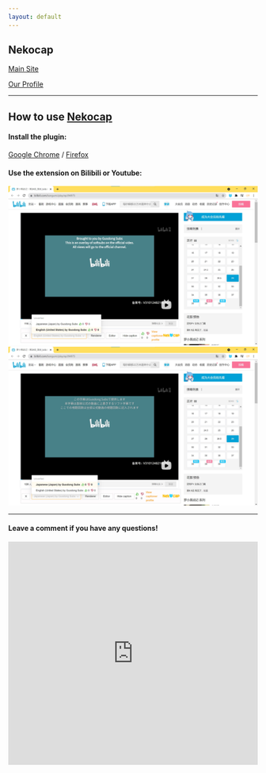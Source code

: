 ```yaml
---
layout: default
---
```


## Nekocap 

<a href="https://nekocap.com/"> Main Site </a> 

<a href="https://nekocap.com/capper/DF3YHpusni"> Our Profile </a>

-----

## How to use <a href="https://nekocap.com">Nekocap</a>

#### Install the plugin:


<a href="https://chrome.google.com/webstore/detail/nekocap/gmopgnhbhiniibbiilmbjilcmgaocokj">Google Chrome</a> / <a href="https://addons.mozilla.org/en-US/firefox/addon/nekocap/">Firefox</a>



#### Use the extension on Bilibili or Youtube:

<img src="images/NekocapEN.jpg">



<img src="images/NekocapJP.jpg">

-----

#### Leave a comment if you have any questions!

<iframe src="https://www6.cbox.ws/box/?boxid=864462&boxtag=r6qJLi" width="100%" height="450" allowtransparency="yes" allow="autoplay" frameborder="0" marginheight="0" marginwidth="0" scrolling="auto"></iframe>	

